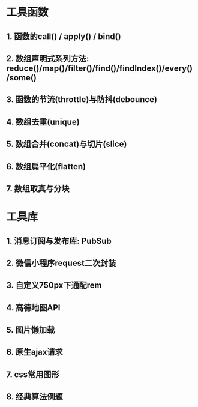 # 工具函数
## 1. 函数的call() / apply() / bind()
## 2. 数组声明式系列方法: reduce()/map()/filter()/find()/findIndex()/every()/some()
## 3. 函数的节流(throttle)与防抖(debounce)
## 4. 数组去重(unique)
## 5. 数组合并(concat)与切片(slice)
## 6. 数组扁平化(flatten)
## 7. 数组取真与分块

# 工具库
## 1. 消息订阅与发布库: PubSub
## 2. 微信小程序request二次封装
## 3. 自定义750px下通配rem
## 4. 高德地图API
## 5. 图片懒加载
## 6. 原生ajax请求
## 7. css常用图形
## 8. 经典算法例题
